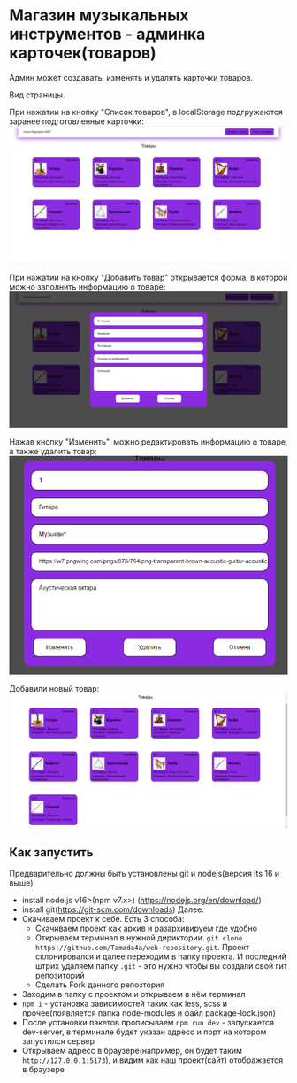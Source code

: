 # Магазин музыкальных инструментов - админка карточек(товаров)
Админ может создавать, изменять и удалять карточки товаров.

Вид страницы.

При нажатии на кнопку "Список товаров", в localStorage подгружаются заранее подготовленные карточки:
![image](.\assets\Photo.png)

При нажатии на кнопку "Добавить товар" открывается форма, в которой можно заполнить информацию о товаре:
![image](.\assets\Photo1.png)

Нажав кнопку "Изменить", можно редактировать информацию о товаре, а также удалить товар:
![image](.\assets\Photo2.png)

Добавили новый товар:
![image](.\assets\Photo3.png)

## Как запустить
Предварительно должны быть установлены git и nodejs(версия lts 16 и выше)
- install node.js v16>(npm v7.x>) (https://nodejs.org/en/download/)
- install git(https://git-scm.com/downloads)
Далее:
- Скачиваем проект к себе. Есть 3 способа:
  - Скачиваем проект как архив и разархивируем где удобно
  - Открываем терминал в нужной дириктории. `git clone https://github.com/Tamada4a/web-repository.git`. Проект склонировался и далее переходим в папку проекта. И последний штрих удаляем папку `.git` - это нужно чтобы вы создали свой гит репозиторий
  - Сделать Fork данного репозтория
- Заходим в папку с проектом и открываем в нём терминал
- `npm i` - установка зависимостей таких как less, scss и прочее(появляется папка node-modules и файл package-lock.json)
- После установки пакетов прописываем `npm run dev` - запускается dev-server, в терминале будет указан адресс и порт на котором запустился сервер
- Открываем адресс в браузере(например, он будет таким `http://127.0.0.1:5173`), и видим как наш проект(сайт) отображается в браузере